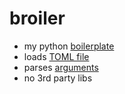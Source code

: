 # broiler
* my python [boilerplate](https://en.wikipedia.org/wiki/Boilerplate_code)
* loads [TOML file](https://toml.io)
* parses [arguments](https://docs.python.org/3/howto/argparse.html)
* no 3rd party libs
